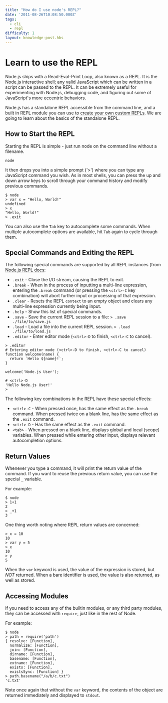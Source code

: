 ```yaml
---
title: "How do I use node's REPL?"
date: '2011-08-26T10:08:50.000Z'
tags:
  - cli
  - repl
difficulty: 1
layout: knowledge-post.hbs
---
```


# Learn to use the REPL

Node.js ships with a Read-Eval-Print Loop, also known as a REPL. It is the Node.js interactive shell; any valid JavaScript which can be written in a script can be passed to the REPL. It can be extremely useful for experimenting with Node.js, debugging code, and figuring out some of JavaScript's more eccentric behaviors.

Node.js has a standalone REPL accessible from the command line, and a built in REPL module you can use to [create your own custom REPLs](https://nodejs.org/api/repl.html#repl_repl). We are going to learn about the basics of the standalone REPL.

## How to Start the REPL

Starting the REPL is simple - just run node on the command line without a filename.

```shell
node
```

It then drops you into a simple prompt ('>') where you can type any JavaScript command you wish. As in most shells, you can press the up and down arrow keys to scroll through your command history and modify previous commands.

```shell
$ node
> var x = "Hello, World!"
undefined
> x
"Hello, World!"
> .exit
```

You can also use the `Tab` key to autocomplete some commands. When multiple autocomplete options are available, hit `Tab` again to cycle through them.

## Special Commands and Exiting the REPL

The following special commands are supported by all REPL instances (from [Node.js REPL docs](https://nodejs.org/api/repl.html#repl_commands_and_special_keys):

* `.exit` - Close the I/O stream, causing the REPL to exit.
* `.break` - When in the process of inputting a multi-line expression, entering the `.break` command (or pressing the `<ctrl>-C` key combination) will abort further input or processing of that expression.
* `.clear` - Resets the REPL `context` to an empty object and clears any multi-line expression currently being input.
* `.help` - Show this list of special commands.
* `.save` - Save the current REPL session to a file: `> .save ./file/to/save.js`
* `.load` - Load a file into the current REPL session. `> .load ./file/to/load.js`
* `.editor` - Enter editor mode (`<ctrl>-D` to finish, `<ctrl>-C` to cancel).

```shell
> .editor
# Entering editor mode (<ctrl>-D to finish, <ctrl>-C to cancel)
function welcome(name) {
  return `Hello ${name}!`;
}

welcome('Node.js User');

# <ctrl>-D
'Hello Node.js User!'
>
```

The following key combinations in the REPL have these special effects:

* `<ctrl>-C` - When pressed once, has the same effect as the `.break` command. When pressed twice on a blank line, has the same effect as the `.exit` command.
* `<ctrl>-D` - Has the same effect as the `.exit` command.
* `<tab>` - When pressed on a blank line, displays global and local (scope) variables. When pressed while entering other input, displays relevant autocompletion options.

## Return Values

Whenever you type a command, it will print the return value of the command. If you want to reuse the previous return value, you can use the special `_` variable.

For example:

```shell
$ node
> 1+1
2
> _+1
3
```

One thing worth noting where REPL return values are concerned:

```shell
> x = 10
10
> var y = 5
> x
10
> y
5
```

When the `var` keyword is used, the value of the expression is stored, but *NOT* returned. When a bare identifier is used, the value is also returned, as well as stored.

## Accessing Modules

If you need to access any of the builtin modules, or any third party modules, they can be accessed with `require`, just like in the rest of Node.

For example:

```shell
$ node
> path = require('path')
{ resolve: [Function],
  normalize: [Function],
  join: [Function],
  dirname: [Function],
  basename: [Function],
  extname: [Function],
  exists: [Function],
  existsSync: [Function] }
> path.basename("/a/b/c.txt")
'c.txt'
```

Note once again that without the `var` keyword, the contents of the object are returned immediately and displayed to `stdout`.

